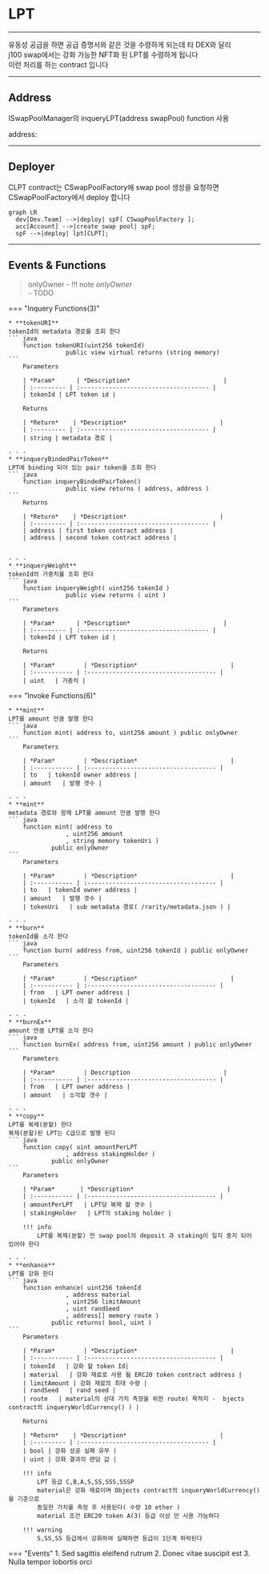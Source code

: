 # **LPT**
- - -
유동성 공급을 하면 공급 증명서와 같은 것을 수령하게 되는데 타 DEX와 달리    
j100 swap에서는 강화 가능한 NFT화 된 LPT를 수령하게 됩니다   
이런 처리를 하는 contract 입니다   

- - -
## **Address**
ISwapPoolManager의 inqueryLPT(address swapPool) function 사용

address:   
- - -

## **Deployer**

CLPT contract는 CSwapPoolFactory에 swap pool 생성을 요청하면   
CSwapPoolFactory에서 deploy 합니다   

``` mermaid
graph LR
  dev[Dev.Team] -->|deploy| spF[ CSwapPoolFactory ];
  acc[Account] -->|create swap pool| spF;
  spF -->|deploy| lpt[CLPT];
```
- - -

## **Events & Functions**

> onlyOwner - 
!!! note
    *onlyOwner*   
    - TODO

=== "Inquery Functions(3)"

    * **tokenURI**   
    tokenId의 metadata 경로를 조회 한다
    ``` java
        function tokenURI(uint256 tokenId) 
                    public view virtual returns (string memory)
    ```   
        Parameters     
           
        | *Param*      | *Description*                          |
        | :--------- | :------------------------------------ |
        | tokenId | LPT token id |

        Returns     

        | *Return*    | *Description*                          |
        | :--------- | :------------------------------------ |
        | string | metadata 경로 |

    - - - 
    * **inqueryBindedPairToken**   
    LPT에 binding 되어 있는 pair token을 조회 한다
    ``` java
        function inqueryBindedPairToken() 
                    public view returns ( address, address ) 
    ```  
        Returns     

        | *Return*    | *Description*                          |
        | :--------- | :------------------------------------ |
        | address | first token contract address |
        | address | second token contract address |


    - - - 
    * **inqueryWeight**   
    tokenId의 가중치를 조회 한다
    ``` java
        function inqueryWeight( uint256 tokenId ) 
                    public view returns ( uint )
    ```  
        Parameters     
           
        | *Param*      | *Description*                          |
        | :--------- | :------------------------------------ |
        | tokenId | LPT token id |

        Returns     
           
        | *Param*        | *Description*                          |
        | :----------- | :------------------------------------ |
        | uint   | 가중치 |



    
=== "Invoke Functions(6)"

    * **mint**   
    LPT를 amount 만큼 발행 한다
    ``` java
        function mint( address to, uint256 amount ) public onlyOwner 
    ```  
        Parameters     
           
        | *Param*        | *Description*                          |
        | :----------- | :------------------------------------ |
        | to   | tokenId owner address |
        | amount   | 발행 갯수 |   

    - - - 
    * **mint**   
    metadata 경로와 함께 LPT를 amount 만큼 발행 한다
    ``` java
        function mint( address to
                    , uint256 amount
                    , string memory tokenUri ) 
                public onlyOwner
    ```  
        Parameters     
           
        | *Param*        | *Description*                          |
        | :----------- | :------------------------------------ |
        | to   | tokenId owner address |
        | amount   | 발행 갯수 |   
        | tokenUri   | sub metadata 경로( /rarity/metadata.json ) |   

    - - - 
    * **burn**   
    tokenId를 소각 한다
    ``` java
        function burn( address from, uint256 tokenId ) public onlyOwner
    ```  
        Parameters     
           
        | *Param*        | *Description*                          |
        | :----------- | :------------------------------------ |
        | from   | LPT owner address |
        | tokenId   | 소각 할 tokenId |  
        
    - - - 
    * **burnEx**   
    amount 만큼 LPT를 소각 한다
    ``` java
        function burnEx( address from, uint256 amount ) public onlyOwner
    ```  
        Parameters     
           
        | *Param*        | Description                          |
        | :----------- | :------------------------------------ |
        | from   | LPT owner address |
        | amount   | 소각할 갯수 |  

    - - - 
    * **copy**   
    LPT를 복제(분할) 한다   
    복제(분할)된 LPT는 C급으로 발행 된다   
    ``` java
        function copy( uint amountPerLPT
                    , address stakingHolder ) 
                public onlyOwner
    ```  
        Parameters     
           
        | *Param*       | *Description*                          |
        | :----------- | :------------------------------------ |
        | amountPerLPT   | LPT당 복제 할 갯수 |
        | stakingHolder   | LPT의 staking holder |           

        !!! info
            LPT를 복제(분할) 전 swap pool의 deposit 과 staking이 일지 중지 되어 있어야 한다      

    - - - 
    * **enhance**   
    LPT를 강화 한다   
    ``` java
        function enhance( uint256 tokenId
                    , address material
                    , uint256 limitAmount
                    , uint randSeed
                    , address[] memory route ) 
                public returns( bool, uint )
    ```  
        Parameters     
           
        | *Param*        | *Description*                          |
        | :----------- | :------------------------------------ |
        | tokenId   | 강화 할 token Id|
        | material   | 강화 재료로 사용 될 ERC20 token contract address | 
        | limitAmount | 강화 재료의 최대 수량 |
        | randSeed   | rand seed |
        | route   | material의 상대 가치 측정을 위한 route( 목적지 -  bjects contract의 inqueryWorldCurrency() ) |         

        Returns     

        | *Return*    | *Description*                          |
        | :--------- | :------------------------------------ |
        | bool | 강화 성공 실패 유무 |
        | uint | 강화 결과의 랜덤 값 |     

        !!! info            
            LPT 등급 C,B,A,S,SS,SSS,SSSP    
            material은 강화 재료이며 Objects contract의 inqueryWorldCurrency()을 기준으로    
            동일한 가치를 측정 후 사용된다( 수량 10 ether )   
            material 조건 ERC20 token A(3) 등급 이상 만 사용 가능하다   

        !!! warning
            S,SS,SS 등급에서 강화하여 실패하면 등급이 1단계 하락된다
    
=== "Events"
    1. Sed sagittis eleifend rutrum
    2. Donec vitae suscipit est
    3. Nulla tempor lobortis orci

